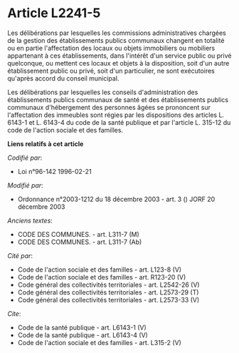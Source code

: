 # Article L2241-5

Les délibérations par lesquelles les commissions administratives chargées de la gestion des établissements publics communaux
changent en totalité ou en partie l'affectation des locaux ou objets immobiliers ou mobiliers appartenant à ces
établissements, dans l'intérêt d'un service public ou privé quelconque, ou mettent ces locaux et objets à la disposition,
soit d'un autre établissement public ou privé, soit d'un particulier, ne sont exécutoires qu'après accord du conseil
municipal. 

Les délibérations par lesquelles les conseils d'administration des établissements publics communaux de santé et des
établissements publics communaux d'hébergement des personnes âgées se prononcent sur l'affectation des immeubles sont régies
par les dispositions des articles L. 6143-1 et L. 6143-4 du code de la santé publique et par l'article L. 315-12 du code de
l'action sociale et des familles.

**Liens relatifs à cet article**

_Codifié par_:

  - Loi n°96-142 1996-02-21

_Modifié par_:

  - Ordonnance n°2003-1212 du 18 décembre 2003 - art. 3 () JORF 20 décembre 2003

_Anciens textes_:

  - CODE DES COMMUNES. - art. L311-7 (M)
  - CODE DES COMMUNES. - art. L311-7 (Ab)

_Cité par_:

  - Code de l'action sociale et des familles - art. L123-8 (V)
  - Code de l'action sociale et des familles - art. R123-20 (V)
  - Code général des collectivités territoriales - art. L2542-26 (V)
  - Code général des collectivités territoriales - art. L2573-29 (T)
  - Code général des collectivités territoriales - art. L2573-33 (V)

_Cite_:

  - Code de la santé publique - art. L6143-1 (V)
  - Code de la santé publique - art. L6143-4 (V)
  - Code de l'action sociale et des familles - art. L315-2 (V)
